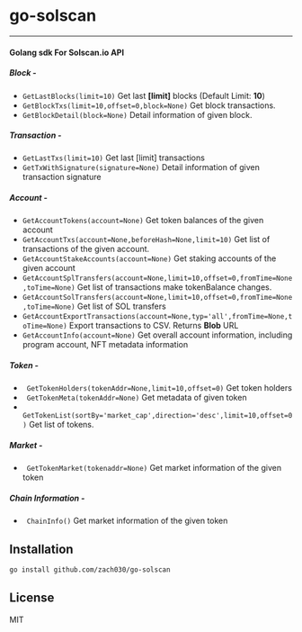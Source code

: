 # go-solscan
_____
#### Golang sdk For Solscan.io API

##### Block -
- ```GetLastBlocks(limit=10)```  Get last **[limit]** blocks (Default Limit: **10**)
- ```GetBlockTxs(limit=10,offset=0,block=None)``` Get block transactions.
- ```GetBlockDetail(block=None)```  Detail information of given block.

##### Transaction -
- ```GetLastTxs(limit=10)``` Get last [limit] transactions
- ```GetTxWithSignature(signature=None)``` Detail information of given transaction signature

##### Account -
- ```GetAccountTokens(account=None)```  Get token balances of the given account
- ```GetAccountTxs(account=None,beforeHash=None,limit=10)``` Get list of transactions of the given account.
- ```GetAccountStakeAccounts(account=None)``` Get staking accounts of the given account
- ```GetAccountSplTransfers(account=None,limit=10,offset=0,fromTime=None,toTime=None)``` Get list of transactions make tokenBalance changes.
-  ```GetAccountSolTransfers(account=None,limit=10,offset=0,fromTime=None,toTime=None)``` Get list of SOL transfers
-  ```GetAccountExportTransactions(account=None,typ='all',fromTime=None,toTime=None)``` Export transactions to CSV. Returns **Blob** URL
-  ```GetAccountInfo(account=None)``` Get overall account information, including program account, NFT metadata information

##### Token -
- ``` GetTokenHolders(tokenAddr=None,limit=10,offset=0)``` Get token holders
- ``` GetTokenMeta(tokenAddr=None)``` Get metadata of given token
- ``` GetTokenList(sortBy='market_cap',direction='desc',limit=10,offset=0)``` Get list of tokens.

##### Market -
- ``` GetTokenMarket(tokenaddr=None)``` Get market information of the given token

##### Chain Information -
- ``` ChainInfo()``` Get market information of the given token


## Installation

```sh
go install github.com/zach030/go-solscan
```


## License
MIT

